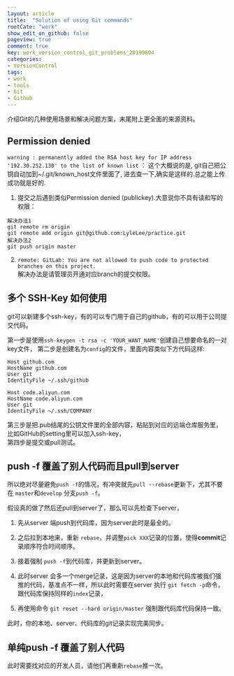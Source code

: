 ```yaml
---
layout: article
title:  "Solution of using Git commands"
rootCate: "work"
show_edit_on_github: false
pageview: true
comment: true
key: work_version_control_git_problems_20190604
categories:
- VersionControl
tags:
- work
- tools
- Git
- Github
---
```



<!---more--->

介绍Git的几种使用场景和解决问题方案，末尾附上更全面的来源资料。

<!---StartTime: 2018-03-22,ModifyTime:2018-11-29--->
## Permission denied 
`warning : permanently added the RSA host key for IP address '192.30.252.130' to the list of known list`  ：
这个大概说的是, git自己把公钥自动加到~/.git/known_host文件里面了, 进去查一下,确实是这样的.总之能上传成功就是好的.

1. 提交之后遇到类似Permission denied (publickey).大意说你不具有读和写的权限：

```
解决办法1
git remote rm origin
git remote add origin git@github.com:LyleLee/practice.git
解决办法2
git push origin master
```

2. `remote: GitLab: You are not allowed to push code to protected branches on this project.`    
解决办法是请管理员开通对应branch的提交权限。

## 多个 SSH-Key 如何使用
git可以新建多个ssh-key，有的可以专门用于自己的github，有的可以用于公司提交代码。

第一步是使用`ssh-keygen -t rsa -c 'YOUR_WANT_NAME'`创建自己想要命名的一对key文件，
第二步是创建名为`config`的文件，里面内容类似下方代码这样:

```
Host github.com
HostName github.com
User git
IdentityFile ~/.ssh/github

Host code.aliyun.com
HostName code.aliyun.com
User git
IdentityFile ~/.ssh/COMPANY
```
第三步是把.pub结尾的公钥文件里的全部内容，粘贴到对应的远端仓库服务里，比如GitHub的setting里可以加入ssh-key，   
第四步是提交或pull测试。


## push -f 覆盖了别人代码而且pull到server
所以绝对尽量避免`push -f`的情况，有冲突就先`pull --rebase`更新下，尤其不要在 `master`和`develop` 分支`push -f`。

假设真的做了然后还pull到server了，那么可以先检查下server，
1. 先从server 端push到代码库，因为server此时是最全的。

2. 之后拉到本地来，重新 `rebase`，并调整`pick XXX`记录的位置，使得**commit**记录顺序符合时间顺序。
3. 接着强制 `push -f`到代码库，并更新到server。

4. 此时server 会多一个merge记录，这是因为server的本地和代码库被我们强推的代码，基准点不一样，所以此时需要在server 执行 `git fetch -p`命令，跟代码库保持同样的`index`记录，
5. 再使用命令 `git reset --hard origin/master` 强制跟代码库代码保持一致。

此时，你的本地、server、代码库的git记录实现完美同步。


## 单纯push -f 覆盖了别人代码
此时需要找对应的开发人员，请他们再重新`rebase`推一次。